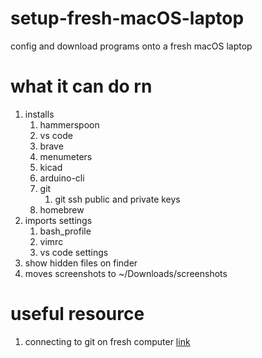 # setup-fresh-macOS-laptop
config and download programs onto a fresh macOS laptop

# what it can do rn
1. installs 
	1. hammerspoon
	2. vs code
	3. brave
	4. menumeters
	5. kicad
	6. arduino-cli
	7. git 
		1. git ssh public and private keys 
	8. homebrew
2. imports settings
	1. bash_profile
	2. vimrc
	3. vs code settings
3. show hidden files on finder
4. moves screenshots to ~/Downloads/screenshots




# useful resource  
1. connecting to git on fresh computer [link](https://www.linuxfordevices.com/tutorials/linux/connect-to-github-with-ssh)
